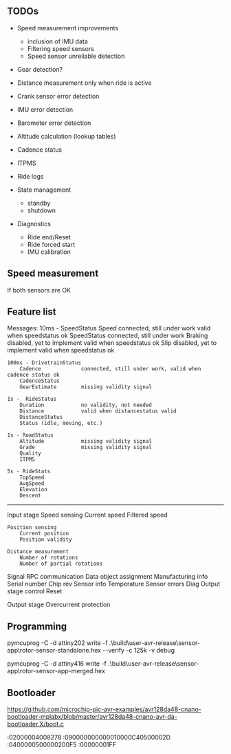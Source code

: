 ## TODOs

- Speed measurement improvements
    - inclusion of IMU data
    - Filtering speed sensors
    - Speed sensor unreliable detection

- Gear detection?
- Distance measurement only when ride is active
- Crank sensor error detection
- IMU error detection
- Barometer error detection
- Altitude calculation (lookup tables)
- Cadence status
- ITPMS
- Ride logs
- State management
    - standby
    - shutdown

- Diagnostics
    - Ride end/Reset
    - Ride forced start
    - IMU calibration
    

## Speed measurement

If both sensors are OK
    

## Feature list

Messages:
    10ms - SpeedStatus
        Speed               connected, still under work     valid when speedstatus ok
        SpeedStatus         connected, still under work
        Braking             disabled, yet to implement      valid when speedstatus ok
        Slip                disabled, yet to implement      valid when speedstatus ok

    100ms - DrivetrainStatus
        Cadence             connected, still under work, valid when cadence status ok
        CadenceStatus
        GearEstimate        missing validity signal

    1s -  RideStatus
        Duration            no validity, not needed
        Distance            valid when distancestatus valid
        DistanceStatus
        Status (idle, moving, etc.)

    1s - RoadStatus
        Altitude            missing validity signal
        Grade               missing validity signal
        Quality
        ITPMS

    5s - RideStats
        TopSpeed
        AvgSpeed
        Elevation
        Descent

---------------------

Input stage
    Speed sensing
        Current speed
        Filtered speed

    Position sensing
        Current position
        Position validity

    Distance measurement
        Number of rotations
        Number of partial rotations

Signal RPC communication
    Data object assignment
    Manufacturing info
        Serial number
        Chip rev
    Sensor info
        Temperature
        Sensor errors
    Diag
        Output stage control
        Reset

Output stage
    Overcurrent protection

## Programming

pymcuprog -C -d attiny202 write -f .\build\user-avr-release\sensor-app\rotor-sensor-standalone.hex --verify -c 125k -v debug

pymcuprog -C -d attiny416 write -f .\build\user-avr-release\sensor-app\rotor-sensor-app-merged.hex

## Bootloader

https://github.com/microchip-pic-avr-examples/avr128da48-cnano-bootloader-mplabx/blob/master/avr128da48-cnano-avr-da-bootloader.X/boot.c

:02000004008278
:090000000000010000C40500002D
:0400000500000200F5
:00000001FF
